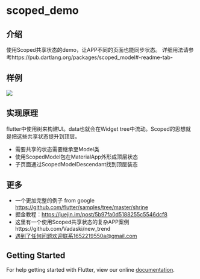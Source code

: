 # scoped_demo
## 介绍
使用Scoped共享状态的demo，让APP不同的页面也能同步状态。
详细用法请参考https://pub.dartlang.org/packages/scoped_model#-readme-tab-
## 样例
![](https://user-gold-cdn.xitu.io/2018/9/11/165c864da39b5296?w=362&h=640&f=gif&s=270132)
## 实现原理
flutter中使用树来构建UI。data也就会在Widget tree中流动。Scoped的思想就是把这些共享状态提升到顶层。
- 需要共享的状态需要继承至Model类
- 使用ScopedModel<MyModel>包在MaterialApp外形成顶层状态
- 子页面通过ScopedModelDescendant<MyModel>找到顶层装态
## 更多
- 一个更加完整的例子 from google https://github.com/flutter/samples/tree/master/shrine
- 掘金教程：https://juejin.im/post/5b97fa0d5188255c5546dcf8
- 这里有一个使用Scoped共享状态的复杂APP案例https://github.com/Vadaski/new_trend
- 遇到了任何问题欢迎联系1652219550a@gmail.com
## Getting Started

For help getting started with Flutter, view our online
[documentation](https://flutter.io/).
